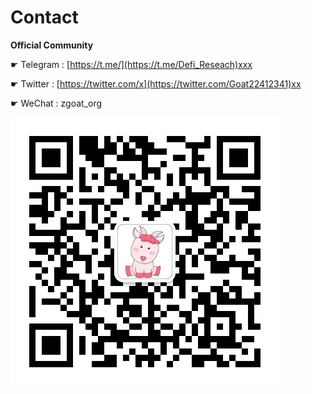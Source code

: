 # Contact

**Official Community**

☛ Telegram : [https://t.me/](https://t.me/Defi_Reseach)xxx

☛ Twitter : [https://twitter.com/x](https://twitter.com/Goat22412341)xx

☛ WeChat : zgoat\_org 

![](../.gitbook/assets/image%20%2813%29.png)

